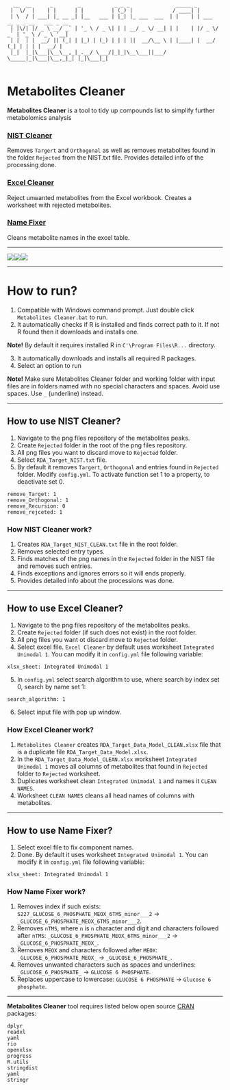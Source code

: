 


```
  __  __      _        _           _ _ _               _____ _                            
 |  \/  |    | |      | |         | (_) |             / ____| |                           
 | \  / | ___| |_ __ _| |__   ___ | |_| |_ ___  ___  | |    | | ___  __ _ _ __   ___ _ __ 
 | |\/| |/ _ \ __/ _` | '_ \ / _ \| | | __/ _ \/ __| | |    | |/ _ \/ _` | '_ \ / _ \ '__|
 | |  | |  __/ || (_| | |_) | (_) | | | ||  __/\__ \ | |____| |  __/ (_| | | | |  __/ |   
 |_|  |_|\___|\__\__,_|_.__/ \___/|_|_|\__\___||___/  \_____|_|\___|\__,_|_| |_|\___|_|   
```
<img src= ""/>

# Metabolites Cleaner

**Metabolites Cleaner** is a tool to tidy up compounds list to simplify further metabolomics analysis

### [NIST Cleaner](##-how-to-use-nist-cleaner?)
Removes `Targert` and `Orthogonal` as well as removes metabolites found in the folder `Rejected` from the NIST.txt file. Provides detailed info of the processing done. 

### [Excel Cleaner](##-how-to-use-excel-cleaner?) 
Reject unwanted metabolites from the Excel workbook. Creates a worksheet with rejected metabolites. 

### [Name Fixer](##-how-to-use-name-fixer?)
Cleans metabolite names in the excel table.  



------ 
<img src= "https://img.shields.io/badge/R-276DC3?style=for-the-badge&logo=r&logoColor=white"/><img src= "https://img.shields.io/badge/Python-FFD43B?style=for-the-badge&logo=python&logoColor=blue"/><img src= "https://img.shields.io/badge/windows%20terminal-4D4D4D?style=for-the-badge&logo=windows%20terminal&logoColor=white"/>

------ 
# How to run?
1. Compatible with Windows command prompt. Just double click `Metabolites Cleaner.bat` to run.
2. It automatically checks if R is installed and finds correct path to it. If not R found then it downloads and installs one. 

**Note!** By default it requires installed R in `C'\Program Files\R...` directory.

3. It automatically downloads and installs all required R packages.
4. Select an option to run

**Note!** Make sure Metabolites Cleaner folder and working folder with input files are in folders named with no special characters and spaces. Avoid use spaces. Use `_` (underline) instead. 


------
## How to use NIST Cleaner?
1. Navigate to the png files repository of the metabolites peaks. 
2. Create `Rejected` folder in the root of the png files repository.  
3. All png files you want to discard move to `Rejected` folder. 
4. Select `RDA_Target_NIST.txt` file.
5. By default it removes `Targert`, `Orthogonal` and entries found in `Rejected` folder. Modify `config.yml`. To activate function set 1 to a property, to deactivate set 0.
```
remove_Target: 1
remove_Orthogonal: 1
remove_Recursion: 0
remove_rejceted: 1
```	

### How NIST Cleaner work?
1. Creates `RDA_Target_NIST_CLEAN.txt` file in the root folder.
2. Removes selected entry types.
3. Finds matches of the png names in the `Rejected` folder in the NIST file and removes such entries.
4. Finds exceptions and ignores errors so it will ends properly. 
5. Provides detailed info about the processions was done.  


------ 
## How to use Excel Cleaner?
1. Navigate to the png files repository of the metabolites peaks. 
2. Create `Rejected` folder (if such does not exist) in the root folder.  
3. All png files you want ot discard move to `Rejected` folder.  
4. Select excel file. 
`Excel Cleaner` by default uses worksheet `Integrated Unimodal 1`. You can modify it in `config.yml` file following variable:
```
xlsx_sheet: Integrated Unimodal 1
```
5. In `config.yml` select search algorithm to use, where search by index set 0, search by name set 1:
```
search_algorithm: 1
```  
6. Select input file with pop up window.

### How Excel Cleaner work?
1. `Metabolites Cleaner` creates `RDA_Target_Data_Model_CLEAN.xlsx` file that is a duplicate file `RDA_Target_Data_Model.xlsx`.
2. In the `RDA_Target_Data_Model_CLEAN.xlsx` worksheet `Integrated Unimodal 1` moves all columns of metabolites that found  in `Rejected` folder to `Rejected` worksheet.
3. Duplicates worksheet clean `Integrated Unimodal 1` and names it `CLEAN NAMES`.
4. Worksheet `CLEAN NAMES` cleans all head names of columns with metabolites. 


------ 
## How to use Name Fixer?
1. Select excel file to fix component names. 
2. Done.
By default it uses worksheet `Integrated Unimodal 1`. You can modify it in `config.yml` file following variable:
```
xlsx_sheet: Integrated Unimodal 1
```

### How Name Fixer work? 
1. Removes index if such exists: `S227_GLUCOSE_6_PHOSPHATE_MEOX_6TMS_minor___2` -> `_GLUCOSE_6_PHOSPHATE_MEOX_6TMS_minor___2`.
2. Removes `nTMS`, where `n` is `n` character and digit and characters followed after `nTMS`: `_GLUCOSE_6_PHOSPHATE_MEOX_6TMS_minor___2` -> `_GLUCOSE_6_PHOSPHATE_MEOX_`.
3. Removes `MEOX` and characters followed after `MEOX`: `_GLUCOSE_6_PHOSPHATE_MEOX_` -> `_GLUCOSE_6_PHOSPHATE_`.
4. Removes unwanted characters such as spaces and underlines: `_GLUCOSE_6_PHOSPHATE_` -> `GLUCOSE 6 PHOSPHATE`.
5. Replaces uppercase to lowercase: `GLUCOSE 6 PHOSPHATE` -> `Glucose 6 phosphate`.
------


 

**Metabolites Cleaner** tool requires listed below open source [CRAN](https://cran.r-project.org) packages: 
```
dplyr
readxl
yaml
rio
openxlsx
progress
R.utils
stringdist
yaml
stringr
``` 

